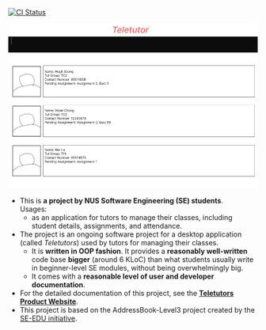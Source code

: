 [![CI Status](https://github.com/AY2425S1-CS2103T-T16-4/tp/actions/workflows/gradle.yml/badge.svg)](https://github.com/AY2425S1-CS2103T-T16-4/tp/actions)

![Ui](docs/images/Ui.png)

* This is **a  project by NUS Software Engineering (SE) students**.<br>
  Usages:
  * as an application for tutors to manage their classes, including student details, assignments, and attendance. 
* The project is an ongoing software project for a desktop application (called _Teletutors_) used by tutors for managing their classes.
  * It is **written in OOP fashion**. It provides a **reasonably well-written** code base **bigger** (around 6 KLoC) than what students usually write in beginner-level SE modules, without being overwhelmingly big.
  * It comes with a **reasonable level of user and developer documentation**.
* For the detailed documentation of this project, see the **[Teletutors Product Website](https://ay2425s1-cs2103t-t16-4.github.io/tp/index.html)**.
* This project is based on the AddressBook-Level3 project created by the [SE-EDU initiative](https://se-education.org).